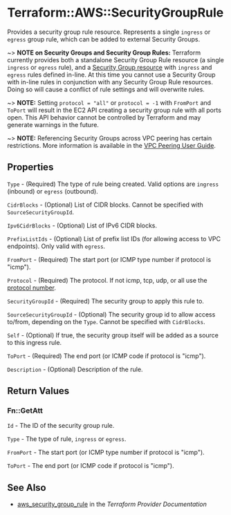 # Terraform::AWS::SecurityGroupRule

Provides a security group rule resource. Represents a single `ingress` or
`egress` group rule, which can be added to external Security Groups.

~> **NOTE on Security Groups and Security Group Rules:** Terraform currently
provides both a standalone Security Group Rule resource (a single `ingress` or
`egress` rule), and a [Security Group resource](security_group.html) with `ingress` and `egress` rules
defined in-line. At this time you cannot use a Security Group with in-line rules
in conjunction with any Security Group Rule resources. Doing so will cause
a conflict of rule settings and will overwrite rules.

~> **NOTE:** Setting `protocol = "all"` or `protocol = -1` with `FromPort` and `ToPort` will result in the EC2 API creating a security group rule with all ports open. This API behavior cannot be controlled by Terraform and may generate warnings in the future.

~> **NOTE:** Referencing Security Groups across VPC peering has certain restrictions. More information is available in the [VPC Peering User Guide](https://docs.aws.amazon.com/vpc/latest/peering/vpc-peering-security-groups.html).

## Properties

`Type` - (Required) The type of rule being created. Valid options are `ingress` (inbound) or `egress` (outbound).

`CidrBlocks` - (Optional) List of CIDR blocks. Cannot be specified with `SourceSecurityGroupId`.

`Ipv6CidrBlocks` - (Optional) List of IPv6 CIDR blocks.

`PrefixListIds` - (Optional) List of prefix list IDs (for allowing access to VPC endpoints). Only valid with `egress`.

`FromPort` - (Required) The start port (or ICMP type number if protocol is "icmp").

`Protocol` - (Required) The protocol. If not icmp, tcp, udp, or all use the [protocol number](https://www.iana.org/assignments/protocol-numbers/protocol-numbers.xhtml).

`SecurityGroupId` - (Required) The security group to apply this rule to.

`SourceSecurityGroupId` - (Optional) The security group id to allow access to/from, depending on the `Type`. Cannot be specified with `CidrBlocks`.

`Self` - (Optional) If true, the security group itself will be added as a source to this ingress rule.

`ToPort` - (Required) The end port (or ICMP code if protocol is "icmp").

`Description` - (Optional) Description of the rule.


## Return Values

### Fn::GetAtt

`Id` - The ID of the security group rule.

`Type` - The type of rule, `ingress` or `egress`.

`FromPort` - The start port (or ICMP type number if protocol is "icmp").

`ToPort` - The end port (or ICMP code if protocol is "icmp").

## See Also

* [aws_security_group_rule](https://www.terraform.io/docs/providers/aws/r/security_group_rule.html) in the _Terraform Provider Documentation_